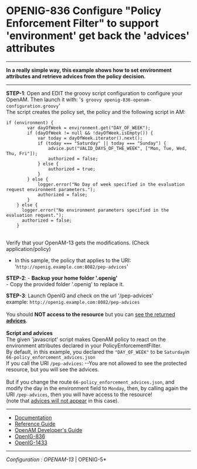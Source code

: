 OPENIG-836 Configure "Policy Enforcement Filter" to support 'environment' get back the 'advices' attributes
======
----------

**In a really simple way, this example shows how to set environment attributes and retrieve advices from the policy decision.**

----------

**STEP-1**: Open and EDIT the groovy script configuration to configure your OpenAM. Then launch it with:
        '`$ groovy openig-836-openam-configuration.groovy`'
<br> The script creates the policy set, the policy and the following script in AM:
```
if (environment) {
        var dayOfWeek = environment.get("DAY_OF_WEEK");
        if (dayOfWeek != null && !dayOfWeek.isEmpty()) {
            var today = dayOfWeek.iterator().next();
            if (today === "Saturday" || today === "Sunday") {
                advice.put("VALID_DAYS_OF_THE_WEEK", ["Mon, Tue, Wed, Thu, Fri"]);
                authorized = false;
            } else {
                authorized = true;
            }
        } else {
            logger.error("No Day of week specified in the evaluation request environment parameters.");
            authorized = false;
        }
    } else {
      logger.error("No environment parameters specified in the evaluation request.");
      authorized = false;
    }   
```
<br>
Verify that your OpenAM-13 gets the modifications. (Check application/policy)
<br>        

 - In this sample, the policy that applies to the URI: '`http://openig.example.com:8082/pep-advices`'
  
**STEP-2**: - **Backup your home folder '.openig'**<br>
            - Copy the provided folder '.openig' to replace it.                    

**STEP-3**: Launch OpenIG and check on the url '<openig-url>/pep-advices'<br>
example: `http://openig.example.com:8082/pep-advices`
<br><br>
You should **NOT access to the resource** but you can <u>see the returned <b>advices</b></u>.<br>
<br>
**Script and advices**<br>
The given 'javascript' script makes OpenAM policy to react on the environment attributes declared in your PolicyEnforcementFilter.<br>
By default, in this example, you declared the `"DAY_OF_WEEK"` to be `Saturday`in `66-policy_enforcement_advices.json` <br>
If you call the URI  `/pep-advices`:
--You are not allowed to see the protected resource, but you will see the advices.
<br><br>
But if you change the route `66-policy_enforcement_advices.json`, and modify the day in the environment field to `Monday`,
then, by calling again the URI  `/pep-advices`, then you will have access to the resource!<br>
(note that <u>advices will not appear</u> in this case).  
                
----------       
* [Documentation](https://forgerock.org/openig/doc/bootstrap/gateway-guide/index.html#chap-pep)
* [Reference Guide](http://openig.forgerock.org/doc/bootstrap/reference/index.html#PolicyEnforcementFilter)
* [OpenAM Developer's Guide](http://openam.forgerock.org/doc/bootstrap/dev-guide/index.html#rest-api-authz-policy-decisions)
* [OpenIG-836](https://bugster.forgerock.org/jira/browse/OPENIG-836)
* [OpenIG-1433](https://bugster.forgerock.org/jira/browse/OPENIG-1433)

----------

*Configuration : OPENAM-13* | OPENIG-5*
